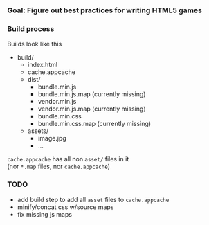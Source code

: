 ### Goal: Figure out best practices for writing HTML5 games

### Build process
Builds look like this

- build/
  - index.html
  - cache.appcache
  - dist/
    - bundle.min.js
    - bundle.min.js.map (currently missing)
    - vendor.min.js
    - vendor.min.js.map (currently missing)
    - bundle.min.css
    - bundle.min.css.map (currently missing)
  - assets/
    - image.jpg
    - ...

`cache.appcache` has all non `asset/` files in it  
(nor `*.map` files, nor `cache.appcache`)

### TODO
- add build step to add all `asset` files to `cache.appcache`
- minify/concat css w/source maps
- fix missing js maps
